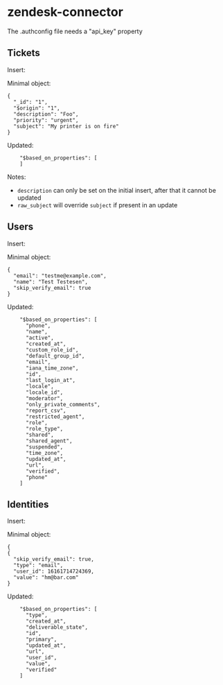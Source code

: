 # zendesk-connector

The .authconfig file needs a "api_key" property

## Tickets
Insert:

Minimal object:
```
{
  "_id": "1",
  "$origin": "1",
  "description": "Foo",
  "priority": "urgent",
  "subject": "My printer is on fire"
}
```

Updated:
```
    "$based_on_properties": [
    ]
```

Notes:
* ``description`` can only be set on the initial insert, after that it cannot be updated
* ``raw_subject`` will override ``subject`` if present in an update

## Users
Insert:

Minimal object:
```
{
  "email": "testme@example.com",
  "name": "Test Testesen",
  "skip_verify_email": true
}
```

Updated:
```
    "$based_on_properties": [
      "phone",
      "name",
      "active",
      "created_at",
      "custom_role_id",
      "default_group_id",
      "email",
      "iana_time_zone",
      "id",
      "last_login_at",
      "locale",
      "locale_id",
      "moderator",
      "only_private_comments",
      "report_csv",
      "restricted_agent",
      "role",
      "role_type",
      "shared",
      "shared_agent",
      "suspended",
      "time_zone",
      "updated_at",
      "url",
      "verified",
      "phone"
    ]
```

## Identities
Insert:

Minimal object:
```
{
{
  "skip_verify_email": true,
  "type": "email",
  "user_id": 16161714724369,
  "value": "hm@bar.com"
}
```

Updated:
```
    "$based_on_properties": [
      "type",
      "created_at",
      "deliverable_state",
      "id",
      "primary",
      "updated_at",
      "url",
      "user_id",
      "value",
      "verified"
    ]
```
